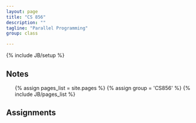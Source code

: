 ```yaml
---
layout: page
title: "CS 856"
description: ""
tagline: "Parallel Programming"
group: class

---
```

{% include JB/setup %}


## Notes
<ul>
{% assign pages_list = site.pages %}
{% assign group = 'CS856' %}
{% include JB/pages_list %}
</ul>


## Assignments

